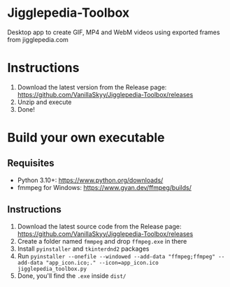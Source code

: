 # Jigglepedia-Toolbox
Desktop app to create GIF, MP4 and WebM videos using exported frames from jigglepedia.com

# Instructions
1. Download the latest version from the Release page: https://github.com/VanillaSkyy/Jigglepedia-Toolbox/releases
2. Unzip and execute
3. Done!

# Build your own executable
## Requisites
- Python 3.10+: https://www.python.org/downloads/
- fmmpeg for Windows: https://www.gyan.dev/ffmpeg/builds/

## Instructions
1. Download the latest source code from the Release page: https://github.com/VanillaSkyy/Jigglepedia-Toolbox/releases
2. Create a folder named ``fmmpeg`` and drop ``ffmpeg.exe`` in there
3. Install ``pyinstaller`` and ``tkinterdnd2`` packages
4. Run ``pyinstaller --onefile --windowed --add-data "ffmpeg;ffmpeg" --add-data "app_icon.ico;." --icon=app_icon.ico jigglepedia_toolbox.py``
5. Done, you'll find the ``.exe`` inside ``dist/``
